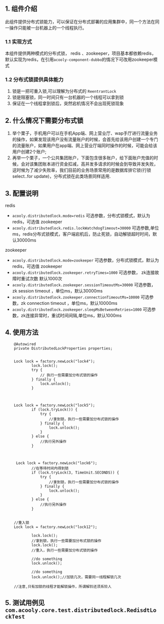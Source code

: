 ## 1. 组件介绍

此组件提供分布式锁能力，可以保证在分布式部署的应用集群中，同一个方法在同一操作只能被一台机器上的一个线程执行。
            
###  1.1 实现方式

本组件提供两种模式的分布式锁， redis 、zookeeper，项目基本都依赖redis，默认实现为redis，在引用`acooly-component-dubbo`的情况下可改用zookeeper模式

### 1.2 分布式锁提供具体能力

1. 锁是一把可重入锁,可以理解为分布式的 `ReentrantLock`
2. 锁是阻塞锁，同一时间只有一台机器的一个线程可以拿到锁
3. 保证在一个线程拿到锁后，突然宕机情况不会出现死锁现象


## 2. 什么情况下需要分布式锁

1. 举个栗子，手机用户可以在手机App端、网上营业厅、wap手厅进行流量业务的操作，如果发现该用户没有流量账户的时候，会首先给该用户创建一个专门的流量账户，如果用户在app端、网上营业厅端同时操作的时候，可能会给该用户创建2个账户;
2. 再举一个栗子，一个公共集团账户，下面包含很多账户，给下面账户充值的时候，会对该集团账本进行资金扣减，高并发多请求的时候会到导致并发失败，这时候为了减少失败率，我们目前的业务场景常用的是数据库排它锁(行锁select..for update)，分布式锁在此类场景同样适用.

## 3. 配置说明

redis

* `acooly.distributedlock.mode=redis` 可选参数，分布式锁模式，默认为redis，可选值 zookeeper
* `acooly.distributedlock.redis.lockWatchdogTimeout=30000` 可选参数,单位ms，redis分布式锁模式，客户端宕机后，防止死锁，自动解锁超时时间，默认30000ms

zookeeper

* `acooly.distributedlock.mode=zookeeper` 可选参数，分布式锁模式，默认为redis，可选值 zookeeper
* `acooly.distributedlock.zookeeper.retryTimes=1000` 可选参数， zk连接故障时重试次数 默认1000次
* `acooly.distributedlock.zookeeper.sessionTimeoutMs=30000` 可选参数，zk session timeout ，单位ms，默认30000ms
* `acooly.distributedlock.zookeeper.connectionTimeoutMs=10000` 可选参数，zk connection timeout ，单位ms，默认10000ms
* `acooly.distributedlock.zookeeper.sleepMsBetweenRetries=1000` 可选参数，zk连接异常时，重试时间间隔,单位ms，默认1000ms

## 4. 使用方法

```
    @Autowired
    private DistributedLockProperties properties;
    
    
    Lock lock = factory.newLock("lock4");
            lock.lock();
            try {
                // 执行一些需要加分布式锁的操作
            } finally {
                lock.unlock();
            }
            
    
    
    Lock lock = factory.newLock("lock5");
            if (lock.tryLock()) {
                try {
                    //拿到锁，执行一些需要加分布式锁的操作
                } finally {
                    lock.unlock();
                }
            } else {
                //执行另外操作
            }        
    
    
    
     Lock lock = factory.newLock("lock6");
            //在等待时间内得到锁
            if (lock.tryLock(3, TimeUnit.SECONDS)) {
                try {
                    //拿到锁，执行一些需要加分布式锁的操作
                } finally {
                    lock.unlock();
                }
            } else {
                //执行另外操作
            }
    
    
    //重入锁
    Lock lock = factory.newLock("lock12");
    
            lock.lock();
            //拿到锁，执行一些需要加分布式锁的操作
            lock.lock();
            //重入，执行一些需要加分布式锁的操作
            
            //do something
            lock.unlock();
            
            //do something
            lock.unlock();//加锁几次，需要同一线程解锁几次

    //注意,只有加锁的线程才能解锁操作，所谓解铃还须系铃人

```

## 5. 测试用例见 `com.acooly.core.test.distributedlock.RedisdtLockTest`